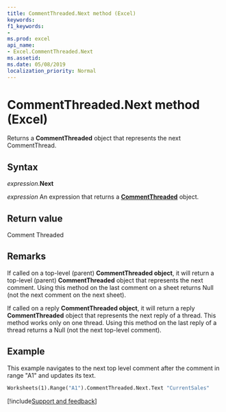 ```yaml
---
title: CommentThreaded.Next method (Excel)
keywords:
f1_keywords:
-
ms.prod: excel
api_name:
- Excel.CommentThreaded.Next
ms.assetid:
ms.date: 05/08/2019
localization_priority: Normal
---
```



# CommentThreaded.Next method (Excel)

Returns a **CommentThreaded** object that represents the next CommentThread.

## Syntax

_expression_.**Next**

_expression_ An expression that returns a **[CommentThreaded](Excel.CommentThreaded.md)** object.


## Return value

Comment Threaded


## Remarks

If called on a top-level (parent) **CommentThreaded object**, it will return a top-level (parent) **CommentThreaded** object that represents the next comment. Using this method on the last comment on a sheet returns Null (not the next comment on the next sheet).   

If called on a reply **CommentThreaded object**, it will return a reply **CommentThreaded** object that represents the next reply of a thread. This method works only on one thread. Using this method on the last reply of a thread returns a Null (not the next top-level comment). 


## Example

This example navigates to the next top level comment after the comment in range "A1" and updates its text.


```vb
Worksheets(1).Range("A1").CommentThreaded.Next.Text "CurrentSales"
```

[!include[Support and feedback](~/includes/feedback-boilerplate.md)]